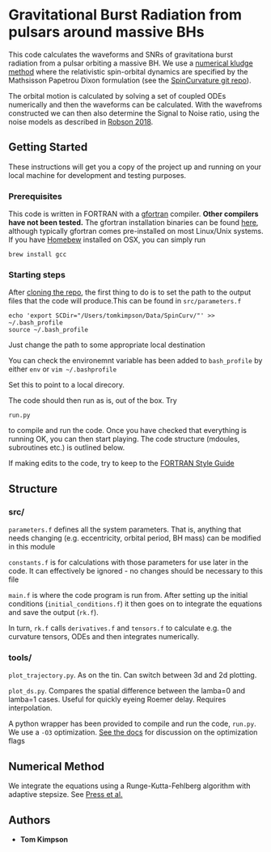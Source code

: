 
# Gravitational Burst Radiation from pulsars around massive BHs

This code calculates the waveforms and SNRs of gravitationa burst radiation from a pulsar orbiting a massive BH. We use a [numerical kludge method](https://journals.aps.org/prd/abstract/10.1103/PhysRevD.75.024005) where the relativistic spin-orbital dynamics are specified by the Mathsisson Papetrou Dixon formulation (see the [SpinCurvature git repo](https://github.com/tomkimpson/SpinCurvatureDynamics)). 

The orbital motion is calculated by solving a set of coupled ODEs numerically and then the waveforms can be calculated. With the wavefroms constructed we can then also determine the Signal to Noise ratio, using the noise models as described in [Robson 2018](https://arxiv.org/abs/1803.01944).

## Getting Started
These instructions will get you a copy of the project up and running on your local machine for development and testing purposes. 

### Prerequisites

This code is written in FORTRAN with a [gfortran](https://gcc.gnu.org/wiki/GFortran) compiler. **Other compilers have not been tested.** The gfortran installation binaries can be found [here](https://gcc.gnu.org/wiki/GFortranBinariels), although typically gfortran comes pre-installed on most Linux/Unix systems. If you have [Homebew](https://brew.sh/) installed on OSX, you can simply run 


```
brew install gcc
```



### Starting steps
After [cloning the repo](https://help.github.com/en/articles/cloning-a-repository), the first thing to do is to set the path to the output files that the code will produce.This can be found in `src/parameters.f` 


```
echo 'export SCDir="/Users/tomkimpson/Data/SpinCurv/"' >> ~/.bash_profile
source ~/.bash_profile
```
Just change the path to some appropriate local destination

You can check the environemnt variable has been added to `bash_profile` by either `env` or `vim ~/.bashprofile`

Set this to point to a local direcory.

The code should then run as is, out of the box. Try

```
run.py
```

to compile and run the code. Once you have checked that everything is running OK, you can then start playing. The code structure (mdoules, subroutines etc.) is outlined below.


If making edits to the code, try to keep to the [FORTRAN Style Guide](https://www.fortran90.org/src/best-practices.html)

## Structure

### src/

`parameters.f` defines all the system parameters. That is, anything that needs changing (e.g. eccentricity, orbital period, BH mass) can be modified in this module


`constants.f` is for calculations with those parameters for use later in the code. It can effectively be ignored - no changes should be necessary to this file

`main.f` is where the code program is run from. After setting up the initial conditions (`initial_conditions.f`) it then goes on to integrate the equations and save the output (`rk.f`). 

In turn, `rk.f` calls `derivatives.f` and `tensors.f` to calculate e.g. the curvature tensors, ODEs and then integrates numerically.

### tools/

`plot_trajectory.py`. As on the tin. Can switch between 3d and 2d plotting.

`plot_ds.py`. Compares the spatial difference between the lamba=0 and lamba=1 cases. Useful for quickly eyeing Roemer delay. Requires interpolation.


A python wrapper has been provided to compile and run the code, `run.py`. We use a `-O3` optimization. [See the docs](https://gcc.gnu.org/onlinedocs/gcc/Optimize-Options.html) for discussion on the optimization flags


## Numerical Method
We integrate the equations using a Runge-Kutta-Fehlberg algorithm with adaptive stepsize. See [Press et al.](https://dl.acm.org/citation.cfm?id=141273)





## Authors

* **Tom Kimpson** 






